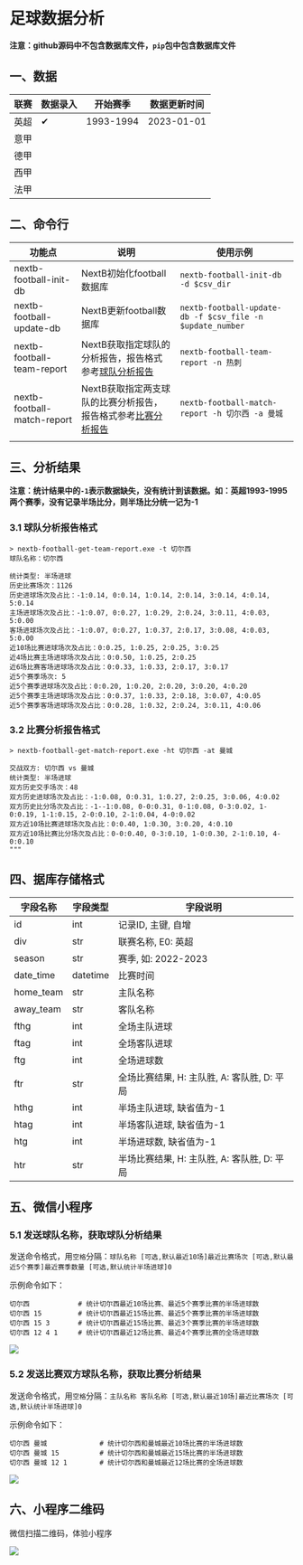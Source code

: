 # 足球数据分析

**注意：github源码中不包含数据库文件，`pip`包中包含数据库文件**

## 一、数据

|联赛|数据录入|开始赛季|数据更新时间|
|----|----|----|----|
|英超|✔|1993-1994|2023-01-01|
|意甲||||
|德甲||||
|西甲||||
|法甲||||

## 二、命令行

|功能点|说明|使用示例|
|----|----|----|
|nextb-football-init-db|NextB初始化football数据库|`nextb-football-init-db -d $csv_dir`|
|nextb-football-update-db|NextB更新football数据库|`nextb-football-update-db -f $csv_file -n $update_number`|
|nextb-football-team-report|NextB获取指定球队的分析报告，报告格式参考[球队分析报告](#31-球队分析报告格式如下)|`nextb-football-team-report -n 热刺`|
|nextb-football-match-report|NextB获取指定两支球队的比赛分析报告，报告格式参考[比赛分析报告](#32-比赛分析报告格式)|`nextb-football-match-report -h 切尔西 -a 曼城`|
|||||

## 三、分析结果

**注意：统计结果中的`-1`表示数据缺失，没有统计到该数据。如：英超1993-1995两个赛季，没有记录半场比分，则半场比分统一记为-1**

### 3.1 球队分析报告格式

```
> nextb-football-get-team-report.exe -t 切尔西
球队名称：切尔西

统计类型: 半场进球
历史比赛场次：1126
历史进球场次及占比：-1:0.14, 0:0.14, 1:0.14, 2:0.14, 3:0.14, 4:0.14, 5:0.14
主场进球场次及占比：-1:0.07, 0:0.27, 1:0.29, 2:0.24, 3:0.11, 4:0.03, 5:0.00
客场进球场次及占比：-1:0.07, 0:0.27, 1:0.37, 2:0.17, 3:0.08, 4:0.03, 5:0.00
近10场比赛进球场次及占比：0:0.25, 1:0.25, 2:0.25, 3:0.25
近4场比赛主场进球场次及占比：0:0.50, 1:0.25, 2:0.25
近6场比赛客场进球场次及占比：0:0.33, 1:0.33, 2:0.17, 3:0.17
近5个赛季场次: 5
近5个赛季进球场次及占比：0:0.20, 1:0.20, 2:0.20, 3:0.20, 4:0.20
近5个赛季主场进球场次及占比：0:0.37, 1:0.33, 2:0.18, 3:0.07, 4:0.05
近5个赛季客场进球场次及占比：0:0.28, 1:0.32, 2:0.24, 3:0.11, 4:0.06
```

### 3.2 比赛分析报告格式

```
> nextb-football-get-match-report.exe -ht 切尔西 -at 曼城

交战双方: 切尔西 vs 曼城
统计类型: 半场进球
双方历史交手场次：48
双方历史进球场次及占比：-1:0.08, 0:0.31, 1:0.27, 2:0.25, 3:0.06, 4:0.02
双方历史比分场次及占比：-1--1:0.08, 0-0:0.31, 0-1:0.08, 0-3:0.02, 1-0:0.19, 1-1:0.15, 2-0:0.10, 2-1:0.04, 4-0:0.02
双方近10场比赛进球场次及占比：0:0.40, 1:0.30, 3:0.20, 4:0.10
双方近10场比赛比分场次及占比：0-0:0.40, 0-3:0.10, 1-0:0.30, 2-1:0.10, 4-0:0.10
"""
```

## 四、据库存储格式

|字段名称|字段类型|字段说明|
|----|----|----|
|id|int|记录ID, 主键, 自增|
|div|str|联赛名称, E0: 英超|
|season|str|赛季, 如: 2022-2023|
|date_time|datetime|比赛时间|
|home_team|str|主队名称|
|away_team|str|客队名称|
|fthg|int|全场主队进球|
|ftag|int|全场客队进球|
|ftg|int|全场进球数|
|ftr|str|全场比赛结果, H: 主队胜, A: 客队胜, D: 平局|
|hthg|int|半场主队进球, 缺省值为-1|
|htag|int|半场客队进球, 缺省值为-1|
|htg|int|半场进球数, 缺省值为-1|
|htr|str|半场比赛结果, H: 主队胜, A: 客队胜, D: 平局|

## 五、微信小程序

### 5.1 发送球队名称，获取球队分析结果

发送命令格式，用`空格`分隔：`球队名称 [可选,默认最近10场]最近比赛场次 [可选,默认最近5个赛季]最近赛季数量 [可选,默认统计半场进球]0`

示例命令如下：

```
切尔西            # 统计切尔西最近10场比赛、最近5个赛季比赛的半场进球数
切尔西 15         # 统计切尔西最近15场比赛、最近5个赛季比赛的半场进球数
切尔西 15 3       # 统计切尔西最近15场比赛、最近3个赛季比赛的半场进球数
切尔西 12 4 1     # 统计切尔西最近12场比赛、最近4个赛季比赛的全场进球数
```

![](./pictures/team.png)

### 5.2 发送比赛双方球队名称，获取比赛分析结果

发送命令格式，用`空格`分隔：`主队名称 客队名称 [可选,默认最近10场]最近比赛场次 [可选,默认统计半场进球]0`

示例命令如下：

```
切尔西 曼城             # 统计切尔西和曼城最近10场比赛的半场进球数
切尔西 曼城 15          # 统计切尔西和曼城最近15场比赛的半场进球数
切尔西 曼城 12 1        # 统计切尔西和曼城最近12场比赛的全场进球数
```

![](./pictures/match.png)

## 六、小程序二维码

微信扫描二维码，体验小程序

![](./pictures/wechat_mini.png)
